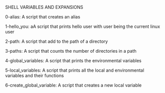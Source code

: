 SHELL VARIABLES AND EXPANSIONS

0-alias: A script that creates an alias

1-hello_you: aA script that prints hello user with user being the  current linux user

2-path: A script that add to the path of a directory

3-paths: A script that counts the number of directories in a path

4-global_variables: A script that prints the environmental variables

5-local_variables: A script that prints all the local and environmental variables and their functions

6-create_global_variable: A script that creates a new local variable

